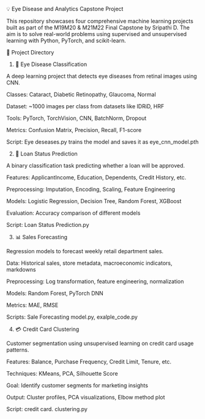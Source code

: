 💡 Eye Disease and Analytics Capstone Project

This repository showcases four comprehensive machine learning projects built as part of the M19M20 & M21M22 Final Capstone by Sripathi D. The aim is to solve real-world problems using supervised and unsupervised learning with Python, PyTorch, and scikit-learn.

📁 Project Directory

1. 🧠 Eye Disease Classification

A deep learning project that detects eye diseases from retinal images using CNN.

Classes: Cataract, Diabetic Retinopathy, Glaucoma, Normal

Dataset: ~1000 images per class from datasets like IDRiD, HRF

Tools: PyTorch, TorchVision, CNN, BatchNorm, Dropout

Metrics: Confusion Matrix, Precision, Recall, F1-score

Script: Eye deseases.py trains the model and saves it as eye_cnn_model.pth

2. 🏦 Loan Status Prediction

A binary classification task predicting whether a loan will be approved.

Features: ApplicantIncome, Education, Dependents, Credit History, etc.

Preprocessing: Imputation, Encoding, Scaling, Feature Engineering

Models: Logistic Regression, Decision Tree, Random Forest, XGBoost

Evaluation: Accuracy comparison of different models

Script: Loan Status Prediction.py

3. 📊 Sales Forecasting

Regression models to forecast weekly retail department sales.

Data: Historical sales, store metadata, macroeconomic indicators, markdowns

Preprocessing: Log transformation, feature engineering, normalization

Models: Random Forest, PyTorch DNN

Metrics: MAE, RMSE

Scripts: Sale Forecasting model.py, exalple_code.py

4. 💳 Credit Card Clustering

Customer segmentation using unsupervised learning on credit card usage patterns.

Features: Balance, Purchase Frequency, Credit Limit, Tenure, etc.

Techniques: KMeans, PCA, Silhouette Score

Goal: Identify customer segments for marketing insights

Output: Cluster profiles, PCA visualizations, Elbow method plot

Script: credit card. clustering.py